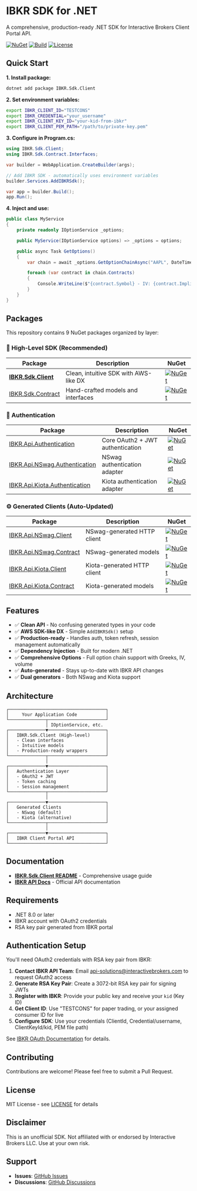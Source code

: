 # IBKR SDK for .NET

A comprehensive, production-ready .NET SDK for Interactive Brokers Client Portal API.

[![NuGet](https://img.shields.io/nuget/v/IBKR.Sdk.Client.svg)](https://www.nuget.org/packages/IBKR.Sdk.Client/)
[![Build](https://github.com/paulfryer/ibkr/workflows/Build%20and%20Release/badge.svg)](https://github.com/paulfryer/ibkr/actions)
[![License](https://img.shields.io/badge/license-MIT-blue.svg)](LICENSE)

## Quick Start

**1. Install package:**
```bash
dotnet add package IBKR.Sdk.Client
```

**2. Set environment variables:**
```bash
export IBKR_CLIENT_ID="TESTCONS"
export IBKR_CREDENTIAL="your_username"
export IBKR_CLIENT_KEY_ID="your-kid-from-ibkr"
export IBKR_CLIENT_PEM_PATH="/path/to/private-key.pem"
```

**3. Configure in Program.cs:**
```csharp
using IBKR.Sdk.Client;
using IBKR.Sdk.Contract.Interfaces;

var builder = WebApplication.CreateBuilder(args);

// Add IBKR SDK - automatically uses environment variables
builder.Services.AddIBKRSdk();

var app = builder.Build();
app.Run();
```

**4. Inject and use:**
```csharp
public class MyService
{
    private readonly IOptionService _options;

    public MyService(IOptionService options) => _options = options;

    public async Task GetOptions()
    {
        var chain = await _options.GetOptionChainAsync("AAPL", DateTime.Today, DateTime.Today.AddDays(30));

        foreach (var contract in chain.Contracts)
        {
            Console.WriteLine($"{contract.Symbol} - IV: {contract.ImpliedVolatility:P2}");
        }
    }
}
```

## Packages

This repository contains 9 NuGet packages organized by layer:

### 🎯 High-Level SDK (Recommended)

| Package | Description | NuGet |
|---------|-------------|-------|
| **[IBKR.Sdk.Client](src/IBKR.Sdk.Client)** | Clean, intuitive SDK with AWS-like DX | [![NuGet](https://img.shields.io/nuget/v/IBKR.Sdk.Client.svg)](https://www.nuget.org/packages/IBKR.Sdk.Client/) |
| [IBKR.Sdk.Contract](src/IBKR.Sdk.Contract) | Hand-crafted models and interfaces | [![NuGet](https://img.shields.io/nuget/v/IBKR.Sdk.Contract.svg)](https://www.nuget.org/packages/IBKR.Sdk.Contract/) |

### 🔐 Authentication

| Package | Description | NuGet |
|---------|-------------|-------|
| [IBKR.Api.Authentication](src/IBKR.Api.Authentication) | Core OAuth2 + JWT authentication | [![NuGet](https://img.shields.io/nuget/v/IBKR.Api.Authentication.svg)](https://www.nuget.org/packages/IBKR.Api.Authentication/) |
| [IBKR.Api.NSwag.Authentication](src/NSwag/IBKR.Api.NSwag.Authentication) | NSwag authentication adapter | [![NuGet](https://img.shields.io/nuget/v/IBKR.Api.NSwag.Authentication.svg)](https://www.nuget.org/packages/IBKR.Api.NSwag.Authentication/) |
| [IBKR.Api.Kiota.Authentication](src/Kiota/IBKR.Api.Kiota.Authentication) | Kiota authentication adapter | [![NuGet](https://img.shields.io/nuget/v/IBKR.Api.Kiota.Authentication.svg)](https://www.nuget.org/packages/IBKR.Api.Kiota.Authentication/) |

### ⚙️ Generated Clients (Auto-Updated)

| Package | Description | NuGet |
|---------|-------------|-------|
| [IBKR.Api.NSwag.Client](src/NSwag/IBKR.Api.NSwag.Client) | NSwag-generated HTTP client | [![NuGet](https://img.shields.io/nuget/v/IBKR.Api.NSwag.Client.svg)](https://www.nuget.org/packages/IBKR.Api.NSwag.Client/) |
| [IBKR.Api.NSwag.Contract](src/NSwag/IBKR.Api.NSwag.Contract) | NSwag-generated models | [![NuGet](https://img.shields.io/nuget/v/IBKR.Api.NSwag.Contract.svg)](https://www.nuget.org/packages/IBKR.Api.NSwag.Contract/) |
| [IBKR.Api.Kiota.Client](src/Kiota/IBKR.Api.Kiota.Client) | Kiota-generated HTTP client | [![NuGet](https://img.shields.io/nuget/v/IBKR.Api.Kiota.Client.svg)](https://www.nuget.org/packages/IBKR.Api.Kiota.Client/) |
| [IBKR.Api.Kiota.Contract](src/Kiota/IBKR.Api.Kiota.Contract) | Kiota-generated models | [![NuGet](https://img.shields.io/nuget/v/IBKR.Api.Kiota.Contract.svg)](https://www.nuget.org/packages/IBKR.Api.Kiota.Contract/) |

## Features

- ✅ **Clean API** - No confusing generated types in your code
- ✅ **AWS SDK-like DX** - Simple `AddIBKRSdk()` setup
- ✅ **Production-ready** - Handles auth, token refresh, session management automatically
- ✅ **Dependency Injection** - Built for modern .NET
- ✅ **Comprehensive Options** - Full option chain support with Greeks, IV, volume
- ✅ **Auto-generated** - Stays up-to-date with IBKR API changes
- ✅ **Dual generators** - Both NSwag and Kiota support

## Architecture

```
┌─────────────────────────────────────┐
│     Your Application Code           │
└──────────────┬──────────────────────┘
               │ IOptionService, etc.
┌──────────────▼──────────────────────┐
│   IBKR.Sdk.Client (High-level)      │
│   - Clean interfaces                │
│   - Intuitive models                │
│   - Production-ready wrappers       │
└──────────────┬──────────────────────┘
               │
┌──────────────▼──────────────────────┐
│   Authentication Layer              │
│   - OAuth2 + JWT                    │
│   - Token caching                   │
│   - Session management              │
└──────────────┬──────────────────────┘
               │
┌──────────────▼──────────────────────┐
│   Generated Clients                 │
│   - NSwag (default)                 │
│   - Kiota (alternative)             │
└──────────────┬──────────────────────┘
               │
┌──────────────▼──────────────────────┐
│   IBKR Client Portal API            │
└─────────────────────────────────────┘
```

## Documentation

- **[IBKR.Sdk.Client README](src/IBKR.Sdk.Client/README.md)** - Comprehensive usage guide
- **[IBKR API Docs](https://www.interactivebrokers.com/api/doc.html)** - Official API documentation

## Requirements

- .NET 8.0 or later
- IBKR account with OAuth2 credentials
- RSA key pair generated from IBKR portal

## Authentication Setup

You'll need OAuth2 credentials with RSA key pair from IBKR:

1. **Contact IBKR API Team**: Email api-solutions@interactivebrokers.com to request OAuth2 access
2. **Generate RSA Key Pair**: Create a 3072-bit RSA key pair for signing JWTs
3. **Register with IBKR**: Provide your public key and receive your `kid` (Key ID)
4. **Get Client ID**: Use "TESTCONS" for paper trading, or your assigned consumer ID for live
5. **Configure SDK**: Use your credentials (ClientId, Credential/username, ClientKeyId/kid, PEM file path)

See [IBKR OAuth Documentation](https://www.interactivebrokers.com/campus/ibkr-api-page/oauth-1-0a-extended/) for details.

## Contributing

Contributions are welcome! Please feel free to submit a Pull Request.

## License

MIT License - see [LICENSE](LICENSE) for details

## Disclaimer

This is an unofficial SDK. Not affiliated with or endorsed by Interactive Brokers LLC. Use at your own risk.

## Support

- **Issues**: [GitHub Issues](https://github.com/paulfryer/ibkr/issues)
- **Discussions**: [GitHub Discussions](https://github.com/paulfryer/ibkr/discussions)
